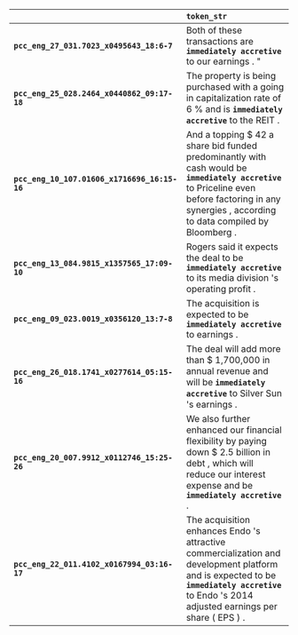 |                                              | `token_str`                                                                                                                                                                                        |
|:---------------------------------------------|:---------------------------------------------------------------------------------------------------------------------------------------------------------------------------------------------------|
| **`pcc_eng_27_031.7023_x0495643_18:6-7`**    | Both of these transactions are __`immediately accretive`__ to our earnings . "                                                                                                                     |
| **`pcc_eng_25_028.2464_x0440862_09:17-18`**  | The property is being purchased with a going in capitalization rate of 6 % and is __`immediately accretive`__ to the REIT .                                                                        |
| **`pcc_eng_10_107.01606_x1716696_16:15-16`** | And a topping $ 42 a share bid funded predominantly with cash would be __`immediately accretive`__ to Priceline even before factoring in any synergies , according to data compiled by Bloomberg . |
| **`pcc_eng_13_084.9815_x1357565_17:09-10`**  | Rogers said it expects the deal to be __`immediately accretive`__ to its media division 's operating profit .                                                                                      |
| **`pcc_eng_09_023.0019_x0356120_13:7-8`**    | The acquisition is expected to be __`immediately accretive`__ to earnings .                                                                                                                        |
| **`pcc_eng_26_018.1741_x0277614_05:15-16`**  | The deal will add more than $ 1,700,000 in annual revenue and will be __`immediately accretive`__ to Silver Sun 's earnings .                                                                      |
| **`pcc_eng_20_007.9912_x0112746_15:25-26`**  | We also further enhanced our financial flexibility by paying down $ 2.5 billion in debt , which will reduce our interest expense and be __`immediately accretive`__ .                              |
| **`pcc_eng_22_011.4102_x0167994_03:16-17`**  | The acquisition enhances Endo 's attractive commercialization and development platform and is expected to be __`immediately accretive`__ to Endo 's 2014 adjusted earnings per share ( EPS ) .     |